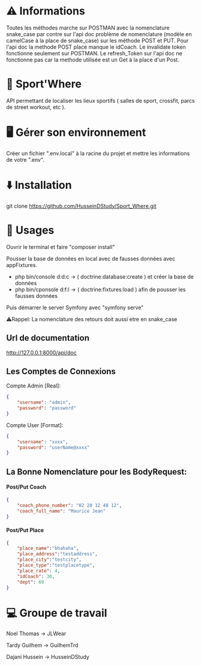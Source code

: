 # ⚠ Informations

Toutes les méthodes marche sur POSTMAN avec la nomenclature snake_case par contre sur l'api doc problème de nomenclature (modèle en camelCase à la place de snake_case) sur les méthode POST et PUT. Pour l'api doc la methode POST place manque le idCoach. Le invalidate token fonctionne seulement sur POSTMAN. Le refresh_Token sur l'api doc ne fonctionne pas car la methode utilisée est un Get à la place d'un Post.

# 💪 Sport'Where

API permettant de localiser les lieux sportifs ( salles de sport, crossfit, parcs de street workout, etc ).

# 🖥️ Gérer son environnement

Créer un fichier ".env.local" à la racine du projet et mettre les informations de votre ".env".

# ⬇️ Installation

git clone https://github.com/HusseinDStudy/Sport_Where.git

# 📖 Usages

Ouvrir le terminal et faire "composer install"

Pousser la base de données en local avec de fausses données avec appFixtures.

- php bin/console d:d:c -> ( doctrine:database:create ) et créer la base de données
- php bin/cponsole d:f:l -> ( doctrine:fixtures:load ) afin de pousser les fausses données

Puis démarrer le server Symfony avec "symfony serve"

⚠Rappel: La nomenclature des retours doit aussi etre en snake_case

## Url de documentation

http://127.0.0.1:8000/api/doc

## Les Comptes de Connexions

Compte Admin [Real]:

```json
{
    "username": "admin",
    "password": "password"
}
```

Compte User [Format]:

```json
{
    "username": "xxxx",
    "password": "userName@xxxx"
}
```

## La Bonne Nomenclature pour les BodyRequest:

#### Post/Put Coach

```json
{
    "coach_phone_number": "02 20 12 48 12",
    "coach_full_name": "Maurice Jean"
}
```

#### Post/Put Place

```json
{
    "place_name":"bhahaha",
    "place_address":"testaddress",
    "place_city":"testcity",
    "place_type":"testplacetype",
    "place_rate": 4,
    "idCoach": 30,
    "dept": 69
}
```

# 💻 Groupe de travail

Noel Thomas -> JLWear

Tardy Guilhem -> GuilhemTrd

Dajani Hussein -> HusseinDStudy
